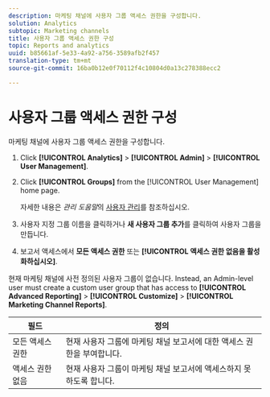 ```yaml
---
description: 마케팅 채널에 사용자 그룹 액세스 권한을 구성합니다.
solution: Analytics
subtopic: Marketing channels
title: 사용자 그룹 액세스 권한 구성
topic: Reports and analytics
uuid: b85661af-5e33-4a92-a756-3589afb2f457
translation-type: tm+mt
source-git-commit: 16ba0b12e0f70112f4c10804d0a13c278388ecc2

---
```



# 사용자 그룹 액세스 권한 구성

마케팅 채널에 사용자 그룹 액세스 권한을 구성합니다.

1. Click **[!UICONTROL Analytics]** &gt; **[!UICONTROL Admin]** &gt; **[!UICONTROL User Management]**.
1. Click **[!UICONTROL Groups]** from the [!UICONTROL User Management] home page.

   자세한 내용은 *관리 도움말*&#x200B;의 [사용자 관리](https://marketing.adobe.com/resources/help/en_US/reference/user_management.html)를 참조하십시오.

1. 사용자 지정 그룹 이름을 클릭하거나 **새 사용자 그룹 추가**&#x200B;를 클릭하여 사용자 그룹을 만듭니다.
1. 보고서 액세스에서 **모든 액세스 권한** 또는 **[!UICONTROL 액세스 권한 없음을 활성화하십시오]**.

현재 마케팅 채널에 사전 정의된 사용자 그룹이 없습니다. Instead, an Admin-level user must create a custom user group that has access to **[!UICONTROL Advanced Reporting]** &gt; **[!UICONTROL Customize]** &gt; **[!UICONTROL Marketing Channel Reports]**.

| 필드 | 정의 |
|--- |--- |
| 모든 액세스 권한 | 현재 사용자 그룹에 마케팅 채널 보고서에 대한 액세스 권한을 부여합니다. |
| 액세스 권한 없음 | 현재 사용자 그룹이 마케팅 채널 보고서에 액세스하지 못하도록 합니다. |

